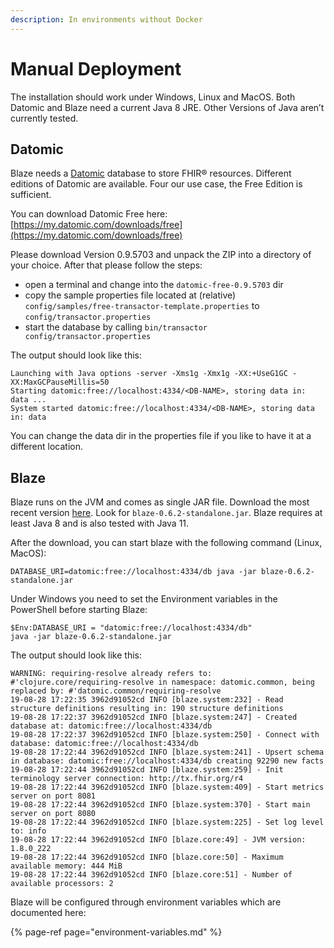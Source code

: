 ```yaml
---
description: In environments without Docker
---
```


# Manual Deployment

The installation should work under Windows, Linux and MacOS. Both Datomic and Blaze need a current Java 8 JRE. Other Versions of Java aren’t currently tested.

## Datomic

Blaze needs a [Datomic](https://www.datomic.com/) database to store FHIR® resources. Different editions of Datomic are available. Four our use case, the Free Edition is sufficient.

You can download Datomic Free here: [https://my.datomic.com/downloads/free](https://my.datomic.com/downloads/free)

Please download Version 0.9.5703 and unpack the ZIP into a directory of your choice. After that please follow the steps:

* open a terminal and change into the `datomic-free-0.9.5703` dir
* copy the sample properties file located at \(relative\) `config/samples/free-transactor-template.properties` to `config/transactor.properties`
* start the database by calling `bin/transactor config/transactor.properties`

The output should look like this:

```text
Launching with Java options -server -Xms1g -Xmx1g -XX:+UseG1GC -XX:MaxGCPauseMillis=50
Starting datomic:free://localhost:4334/<DB-NAME>, storing data in: data ...
System started datomic:free://localhost:4334/<DB-NAME>, storing data in: data
```

You can change the data dir in the properties file if you like to have it at a different location.

## Blaze

Blaze runs on the JVM and comes as single JAR file. Download the most recent version [here](https://github.com/life-research/blaze/releases/tag/v0.6.2). Look for `blaze-0.6.2-standalone.jar`. Blaze requires at least Java 8 and is also tested with Java 11.

After the download, you can start blaze with the following command \(Linux, MacOS\):

```text
DATABASE_URI=datomic:free://localhost:4334/db java -jar blaze-0.6.2-standalone.jar
```

Under Windows you need to set the Environment variables in the PowerShell before starting Blaze:

```text
$Env:DATABASE_URI = "datomic:free://localhost:4334/db"
java -jar blaze-0.6.2-standalone.jar
```

The output should look like this:

```text
WARNING: requiring-resolve already refers to: #'clojure.core/requiring-resolve in namespace: datomic.common, being replaced by: #'datomic.common/requiring-resolve
19-08-28 17:22:35 3962d91052cd INFO [blaze.system:232] - Read structure definitions resulting in: 190 structure definitions
19-08-28 17:22:37 3962d91052cd INFO [blaze.system:247] - Created database at: datomic:free://localhost:4334/db
19-08-28 17:22:37 3962d91052cd INFO [blaze.system:250] - Connect with database: datomic:free://localhost:4334/db
19-08-28 17:22:44 3962d91052cd INFO [blaze.system:241] - Upsert schema in database: datomic:free://localhost:4334/db creating 92290 new facts
19-08-28 17:22:44 3962d91052cd INFO [blaze.system:259] - Init terminology server connection: http://tx.fhir.org/r4
19-08-28 17:22:44 3962d91052cd INFO [blaze.system:409] - Start metrics server on port 8081
19-08-28 17:22:44 3962d91052cd INFO [blaze.system:370] - Start main server on port 8080
19-08-28 17:22:44 3962d91052cd INFO [blaze.system:225] - Set log level to: info
19-08-28 17:22:44 3962d91052cd INFO [blaze.core:49] - JVM version: 1.8.0_222
19-08-28 17:22:44 3962d91052cd INFO [blaze.core:50] - Maximum available memory: 444 MiB
19-08-28 17:22:44 3962d91052cd INFO [blaze.core:51] - Number of available processors: 2
```

Blaze will be configured through environment variables which are documented here:

{% page-ref page="environment-variables.md" %}

